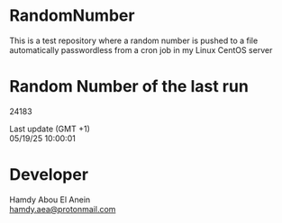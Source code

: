 # RandomNumber    
This is a test repository where a random number is pushed to a file automatically passwordless from a cron job in my Linux CentOS server    
# Random Number of the last run   
24183
      
Last update (GMT +1)    
05/19/25 10:00:01
# Developer    
Hamdy Abou El Anein   
hamdy.aea@protonmail.com
